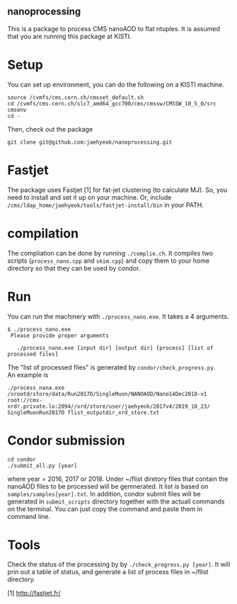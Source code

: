 nanoprocessing
---------------
This is a package to process CMS nanoAOD to flat ntuples. It is assumed that you are running this package at KISTI. 

# Setup
You can set up environment, you can do the following on a KISTI machine. 
```
source /cvmfs/cms.cern.ch/cmsset_default.sh
cd /cvmfs/cms.cern.ch/slc7_amd64_gcc700/cms/cmssw/CMSSW_10_5_0/src
cmsenv
cd -
```
Then, check out the package 
```
git clone git@github.com:jaehyeok/nanoprocessing.git
```

# Fastjet 
The package uses Fastjet [1] for fat-jet clustering (to calculate MJ). So, you need to install and set it up on your machine. Or, include `/cms/ldap_home/jaehyeok/tools/fastjet-install/bin` in your PATH.   

# compilation
The compliation can be done by running `./complie.ch`. It compiles two scripts (`process_nano.cpp` and `skim.cpp`) and copy them to your home directory so that they can be used by condor. 

# Run 
You can run the machinery with `./process_nano.exe`. It takes a 4 arguments. 
```
$ ./process_nano.exe
 Please provide proper arguments

   ./process_nano.exe [input dir] [output dir] [process] [list of processed files]
```
The "list of processed files" is generated by `condor/check_progress.py`.  
An example is 
```
./process_nana.exe /xrootd/store/data/Run2017D/SingleMuon/NANOAOD/Nano14Dec2018-v1 root://cms-xrdr.private.lo:2094//xrd/store/user/jaehyeok/2017v4/2019_10_23/ SingleMuonRun2017D flist_outputdir_xrd_store.txt
```

# Condor submission 
```
cd condor
./submit_all.py [year]
```
where year = 2016, 2017 or 2018. Under ~/flist diretory files that contain the nanoAOD files to be processed will be gemnerated. It list is based on `samples/samples[year].txt`. In addition, condor submit files will be generated in `submit_scripts` directory together with the actuall commands on the terminal. You can just copy the command and paste them in command line. 

# Tools
Check the status of the processing by by `./check_progress.py [year]`. It will prin out a table of status, and generate a list of process files in ~/flist directory. 

[1] http://fastjet.fr/
